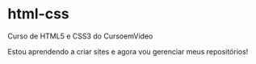 # html-css
 Curso de HTML5 e CSS3 do CursoemVideo


Estou aprendendo a criar sites e agora vou gerenciar meus repositórios!